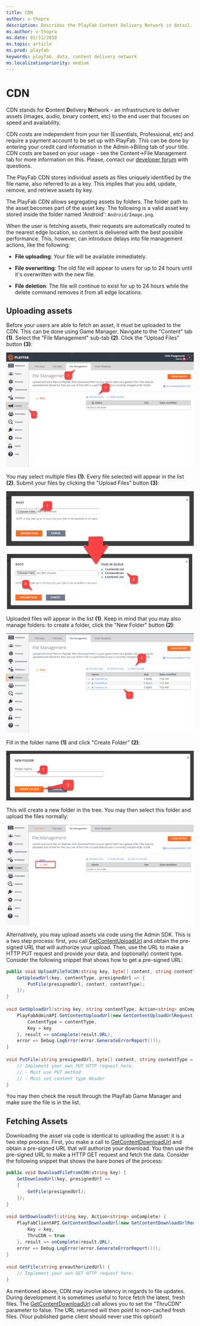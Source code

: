```yaml
---
title: CDN
author: v-thopra
description: Describes the PlayFab Content Delivery Network in detail.
ms.author: v-thopra
ms.date: 01/11/2018
ms.topic: article
ms.prod: playfab
keywords: playfab, data, content delivery network
ms.localizationpriority: medium
---
```


# CDN

CDN stands for **C**ontent **D**elivery **N**etwork - an infrastructure to deliver assets (images, audio, binary content, etc) to the end user that focuses on speed and availability.

CDN costs are independent from your tier (Essentials, Professional, etc) and require a payment account to be set up with PlayFab. This can be done by entering your credit card information in the Admin->Billing tab of your title. CDN costs are based on your usage - see the Content->File Management tab for more information on this. Please, contact our [developer forum](https://community.playfab.com/) with questions.

The PlayFab CDN stores individual assets as files uniquely identified by the file name, also referred to as a key. This implies that you add, update, remove, and retrieve assets by key.

The PlayFab CDN allows segregating assets by folders. The folder path to the asset becomes part of the asset key. The following is a valid asset key stored inside the folder named 'Android': `Android/Image.png`.

When the user is fetching assets, their requests are automatically routed to the nearest edge location, so content is delivered with the best possible performance. This, however, can introduce delays into file management actions, like the following:

- **File uploading**: Your file will be available immediately.

- **File overwriting**: The old file will appear to users for up to 24 hours until it's overwritten with the new file.

- **File deletion**: The file will continue to exist for up to 24 hours while the delete command removes it from all edge locations.

## Uploading assets

Before your users are able to fetch an asset, it must be uploaded to the CDN. This can be done using Game Manager. Navigate to the "Content" tab **(1)**. Select the "File Management" sub-tab **(2)**. Click the "Upload Files" button **(3)**:

![Game Manager - Content - File Management - Upload Files](../../config/dev-test-live/media/tutorials/game-manager-content-file-management-upload-files.png)  

You may select multiple files **(1)**. Every file selected will appear in the list **(2)**. Submit your files by clicking the "Upload Files" button **(3)**:

![Game Manager - Choose and Upload Files](../../config/dev-test-live/media/tutorials/game-manager-choose-and-upload-files.png)  

Uploaded files will appear in the list **(1)**. Keep in mind that you may also manage folders: to create a folder, click the "New Folder" button **(2)**:

![Game Manager - Content - File Management - File List and New Folder](../../config/dev-test-live/media/tutorials/game-manager-content-file-management-file-list-new-folder.png)  

Fill in the folder name **(1)** and click "Create Folder" **(2)**:

![Game Manager - Create New Folder](../../config/dev-test-live/media/tutorials/game-manager-create-new-folder.png)  

This will create a new folder in the tree. You may then select this folder and upload the files normally:

![Game Manager - Content - File Management - Select Folder](../../config/dev-test-live/media/tutorials/game-manager-content-file-management-select-folder.png)  

Alternatively, you may upload assets via code using the Admin SDK. This is a two step process: first, you call [GetContentUploadUrl](https://api.playfab.com/documentation/admin/method/GetContentUploadUrl) and obtain the pre-signed URL that will authorize your upload. Then, use the URL to make a HTTP PUT request and provide your data, and (optionally) content type. Consider the following snippet that shows how to get a pre-signed URL:

```csharp
public void UploadFileToCDN(string key, byte[] content, string contentType = "binary/octet-stream") {
    GetUploadUrl(key, contentType, presignedUrl => {
        PutFile(presignedUrl, content, contentType);
    });
}

void GetUploadUrl(string key, string contentType, Action<string> onComplete) {
    PlayFabAdminAPI.GetContentUploadUrl(new GetContentUploadUrlRequest() {
        ContentType = contentType,
        Key = key
    }, result => onComplete(result.URL), 
    error => Debug.LogError(error.GenerateErrorReport()));
}

void PutFile(string presignedUrl, byte[] content, string contentType = "binary/octet-stream") {
    // Implement your own PUT HTTP request here.
    // - Must use PUT method
    // - Must set content type Header
}
```

You may then check the result through the PlayFab Game Manager and make sure the file is in the list.

## Fetching Assets

Downloading the asset via code is identical to uploading the asset: it is a two step process. First, you make a call to [GetContentDownloadUrl](xref:titleid.playfabapi.com.client.content.getcontentdownloadurl) and obtain a pre-signed URL that will authorize your download. You then use the  pre-signed URL to make a HTTP GET request and fetch the data. Consider the following snippet that shows the bare bones of the process:

```csharp
public void DownloadFileFromCDN(string key) {
    GetDownloadUrl(key, presignedUrl =>
    {
        GetFile(presignedUrl);
    });
}

void GetDownloadUrl(string key, Action<string> onComplete) {
    PlayFabClientAPI.GetContentDownloadUrl(new GetContentDownloadUrlRequest() {
        Key = key,
        ThruCDN = true
    }, result => onComplete(result.URL), 
    error => Debug.LogError(error.GenerateErrorReport()));
}

void GetFile(string preauthorizedUrl) {
    // Implement your own GET HTTP request here.
}
```

As mentioned above, CDN may involve latency in regards to file updates. During development it is sometimes useful to force fetch the latest, fresh files. The  [GetContentDownloadUrl](xref:titleid.playfabapi.com.client.content.getcontentdownloadurl) call allows you to set the "ThruCDN" parameter to false. The URL returned will then point to non-cached fresh files. (Your published game client should never use this option!)
